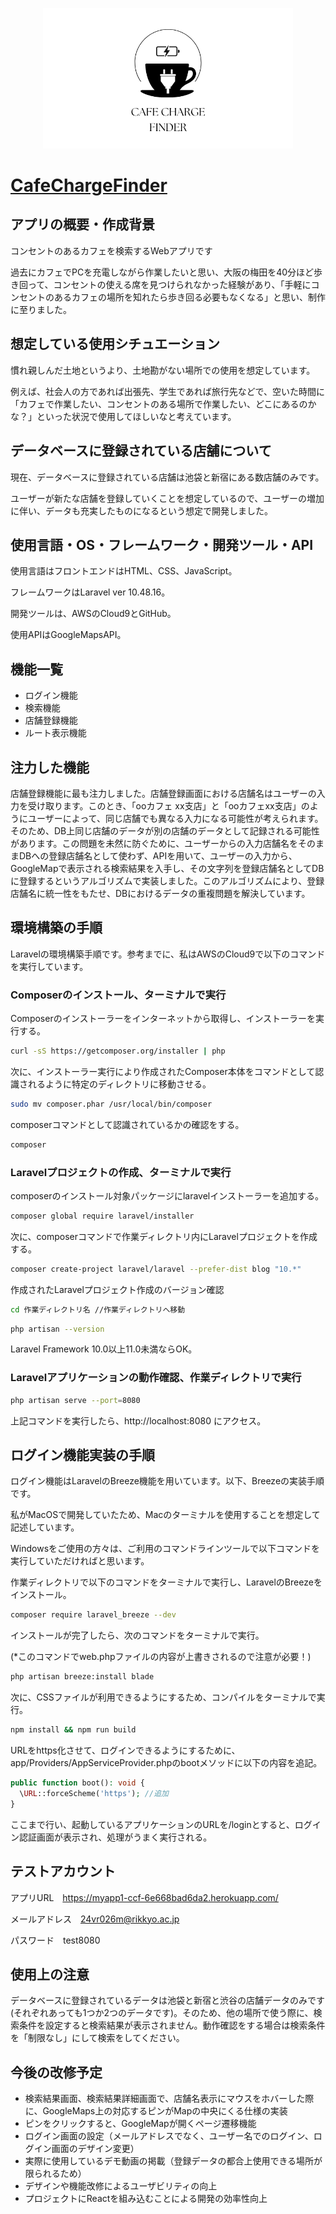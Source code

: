 <p align="center"><a href="https://laravel.com" target="_blank"><img src="/public/image/Cafe charge finder2.png" width="400" alt="CafeChargeFinder logo"></a></p>

# [CafeChargeFinder](https://myapp1-ccf-6e668bad6da2.herokuapp.com/)

## アプリの概要・作成背景

コンセントのあるカフェを検索するWebアプリです

過去にカフェでPCを充電しながら作業したいと思い、大阪の梅田を40分ほど歩き回って、コンセントの使える席を見つけられなかった経験があり、「手軽にコンセントのあるカフェの場所を知れたら歩き回る必要もなくなる」と思い、制作に至りました。

## 想定している使用シチュエーション
慣れ親しんだ土地というより、土地勘がない場所での使用を想定しています。

例えば、社会人の方であれば出張先、学生であれば旅行先などで、空いた時間に「カフェで作業したい、コンセントのある場所で作業したい、どこにあるのかな？」といった状況で使用してほしいなと考えています。

## データベースに登録されている店舗について
現在、データベースに登録されている店舗は池袋と新宿にある数店舗のみです。

ユーザーが新たな店舗を登録していくことを想定しているので、ユーザーの増加に伴い、データも充実したものになるという想定で開発しました。

## 使用言語・OS・フレームワーク・開発ツール・API

使用言語はフロントエンドはHTML、CSS、JavaScript。

フレームワークはLaravel ver 10.48.16。

開発ツールは、AWSのCloud9とGitHub。

使用APIはGoogleMapsAPI。

## 機能一覧

- ログイン機能
- 検索機能
- 店舗登録機能
- ルート表示機能

## 注力した機能

店舗登録機能に最も注力しました。店舗登録画面における店舗名はユーザーの入力を受け取ります。このとき、「ooカフェ xx支店」と「ooカフェxx支店」のようにユーザーによって、同じ店舗でも異なる入力になる可能性が考えられます。そのため、DB上同じ店舗のデータが別の店舗のデータとして記録される可能性があります。この問題を未然に防ぐために、ユーザーからの入力店舗名をそのままDBへの登録店舗名として使わず、APIを用いて、ユーザーの入力から、GoogleMapで表示される検索結果を入手し、その文字列を登録店舗名としてDBに登録するというアルゴリズムで実装しました。このアルゴリズムにより、登録店舗名に統一性をもたせ、DBにおけるデータの重複問題を解決しています。

## 環境構築の手順

Laravelの環境構築手順です。参考までに、私はAWSのCloud9で以下のコマンドを実行しています。

### Composerのインストール、ターミナルで実行

Composerのインストーラーをインターネットから取得し、インストーラーを実行する。
```bash
curl -sS https://getcomposer.org/installer | php
```

次に、インストーラー実行により作成されたComposer本体をコマンドとして認識されるように特定のディレクトリに移動させる。
```bash
sudo mv composer.phar /usr/local/bin/composer
```

composerコマンドとして認識されているかの確認をする。
```bash
composer
```

### Laravelプロジェクトの作成、ターミナルで実行

composerのインストール対象パッケージにlaravelインストーラーを追加する。
```bash
composer global require laravel/installer
```

次に、composerコマンドで作業ディレクトリ内にLaravelプロジェクトを作成する。
```bash
composer create-project laravel/laravel --prefer-dist blog "10.*"
```

作成されたLaravelプロジェクト作成のバージョン確認
```bash
cd 作業ディレクトリ名 //作業ディレクトリへ移動
```

```bash
php artisan --version
```
Laravel Framework 10.0以上11.0未満ならOK。

### Laravelアプリケーションの動作確認、作業ディレクトリで実行
```bash
php artisan serve --port=8080
```
上記コマンドを実行したら、http://localhost:8080 にアクセス。





## ログイン機能実装の手順

ログイン機能はLaravelのBreeze機能を用いています。以下、Breezeの実装手順です。

私がMacOSで開発していたため、Macのターミナルを使用することを想定して記述しています。

Windowsをご使用の方々は、ご利用のコマンドラインツールで以下コマンドを実行していただければと思います。

作業ディレクトリで以下のコマンドをターミナルで実行し、LaravelのBreezeをインストール。
```bash
composer require laravel_breeze --dev
```

インストールが完了したら、次のコマンドをターミナルで実行。

(*このコマンドでweb.phpファイルの内容が上書きされるので注意が必要！)
```bash
php artisan breeze:install blade
```

次に、CSSファイルが利用できるようにするため、コンパイルをターミナルで実行。
```bash
npm install && npm run build
```

URLをhttps化させて、ログインできるようにするために、app/Providers/AppServiceProvider.phpのbootメソッドに以下の内容を追記。
```php
public function boot(): void {
  \URL::forceScheme('https'); //追加
} 
```
ここまで行い、起動しているアプリケーションのURLを/loginとすると、ログイン認証画面が表示され、処理がうまく実行される。

## テストアカウント

アプリURL　https://myapp1-ccf-6e668bad6da2.herokuapp.com/

メールアドレス　24vr026m@rikkyo.ac.jp

パスワード　test8080


## 使用上の注意

データベースに登録されているデータは池袋と新宿と渋谷の店舗データのみです(それぞれあっても1つか2つのデータです)。そのため、他の場所で使う際に、検索条件を設定すると検索結果が表示されません。動作確認をする場合は検索条件を「制限なし」にして検索をしてください。



## 今後の改修予定

- 検索結果画面、検索結果詳細画面で、店舗名表示にマウスをホバーした際に、GoogleMaps上の対応するピンがMapの中央にくる仕様の実装
- ピンをクリックすると、GoogleMapが開くページ遷移機能
- ログイン画面の設定（メールアドレスでなく、ユーザー名でのログイン、ログイン画面のデザイン変更）
- 実際に使用しているデモ動画の掲載（登録データの都合上使用できる場所が限られるため）
- デザインや機能改修によるユーザビリティの向上
- プロジェクトにReactを組み込むことによる開発の効率性向上
